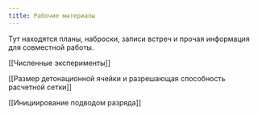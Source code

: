 ```yaml
---
title: Рабочие материалы
---
```

Тут находятся планы, наброски, записи встреч и прочая информация для совместной работы.

[[Численные эксперименты]]

[[Размер детонационной ячейки и разрешающая способность расчетной сетки]]

[[Инициирование подводом разряда]]